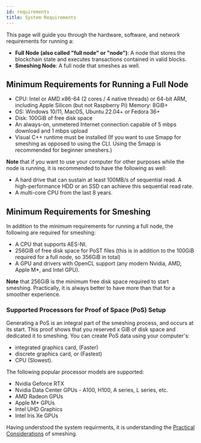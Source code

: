 ```yaml
---
id: requirements
title: System Requirements
---
```


This page will guide you through the hardware, software, and network requirements for running a:

- **Full Node (also called "full node" or "node")**: A node that stores the blockchain state and executes transactions contained in valid blocks.
- **Smeshing Node**: A full node that smeshes as well.

## Minimum Requirements for Running a Full Node

- CPU: Intel or AMD x86-64 (2 cores / 4 native threads) or 64-bit ARM, including Apple Silicon (but not Raspberry Pi)
Memory: 8GiB+
- OS: Windows 10/11, MacOS, Ubuntu 22.04+ or Fedora 36+
- Disk: 100GiB of free disk space
- An always-on, unmetered Internet connection capable of 5 mbps download and 1 mbps upload
- Visual C++ runtime must be installed (If you want to use Smapp for smeshing as opposed to using the CLI. Using the Smapp is recommended for beginner smeshers.)

**Note** that if you want to use your computer for other purposes while the node is running, it is recommended to have the following as well:

- A hard drive that can sustain at least 100MB/s of sequential read. A high-performance HDD or an SSD can achieve this sequential read rate.
- A multi-core CPU from the last 8 years.

## Minimum Requirements for Smeshing

In addition to the minimum requirements for running a full node, the following are required for smeshing:

- A CPU that supports AES-NI.
- 256GiB of free disk space for PoST files (this is in addition to the 100GiB required for a full node, so 356GiB in total)
- A GPU and drivers with OpenCL support (any modern Nvidia, AMD, Apple M*, and Intel GPU).

**Note** that 256GiB is the minimum free disk space required to start smeshing. Practically, it is always better to have more than that for a smoother experience.

### Supported Processors for Proof of Space (PoS) Setup

Generating a PoS is an integral part of the smeshing process, and occurs at its start. This proof shows that you reserved x GiB of disk space and dedicated it to smeshing. You can create PoS data using your computer's:

- integrated graphics card, (Faster)
- discrete graphics card, or (Fastest)
- CPU (Slowest).

The following popular processor models are supported:

- Nvidia Geforce RTX
- Nvidia Data Center GPUs - A100, H100, A series, L series, etc.
- AMD Radeon GPUs
- Apple M* GPUs
- Intel UHD Graphics
- Intel Iris Xe GPUs

Having understood the system requirments, it is understanding the [Practical Considerations](./) of smeshing.